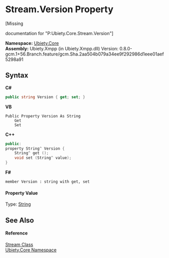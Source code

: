# Stream.Version Property 
 

\[Missing <summary> documentation for "P:Ubiety.Core.Stream.Version"\]

**Namespace:**&nbsp;<a href="aced5668-5a9c-1ea2-e16e-3faf214f48b3">Ubiety.Core</a><br />**Assembly:**&nbsp;Ubiety.Xmpp (in Ubiety.Xmpp.dll) Version: 0.8.0-gcm.1+56.Branch.feature/gcm.Sha.2aa504b079a34ee9f292986d1eee01aef5298a91

## Syntax

**C#**<br />
``` C#
public string Version { get; set; }
```

**VB**<br />
``` VB
Public Property Version As String
	Get
	Set
```

**C++**<br />
``` C++
public:
property String^ Version {
	String^ get ();
	void set (String^ value);
}
```

**F#**<br />
``` F#
member Version : string with get, set

```


#### Property Value
Type: <a href="http://msdn2.microsoft.com/en-us/library/s1wwdcbf" target="_blank">String</a>

## See Also


#### Reference
<a href="a0611624-c14b-4adc-6c45-2c99300da464">Stream Class</a><br /><a href="aced5668-5a9c-1ea2-e16e-3faf214f48b3">Ubiety.Core Namespace</a><br />